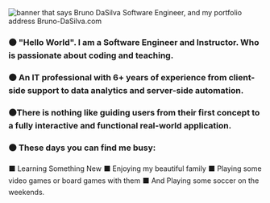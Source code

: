 <img src="https://res.cloudinary.com/duprwuo4j/image/upload/v1603401072/Logo/brunodasilva_gftoag.gif" alt="banner that says Bruno DaSilva Software Engineer, and my portfolio address Bruno-DaSilva.com">


### ⚫ "Hello World". I am a Software Engineer and Instructor. Who is passionate about coding and teaching.

### ⚫ An IT professional with 6+ years of experience from client-side support to data analytics and server-side automation. 

### ⚫There is nothing like guiding users from their first concept to a fully interactive and functional real-world application. 

### ⚫ These days you can find me busy: 
 
   ⬛ Learning Something New
   ⬛ Enjoying my beautiful family
   ⬛ Playing some video games or board games with them 
   ⬛ And Playing some soccer on the weekends.
